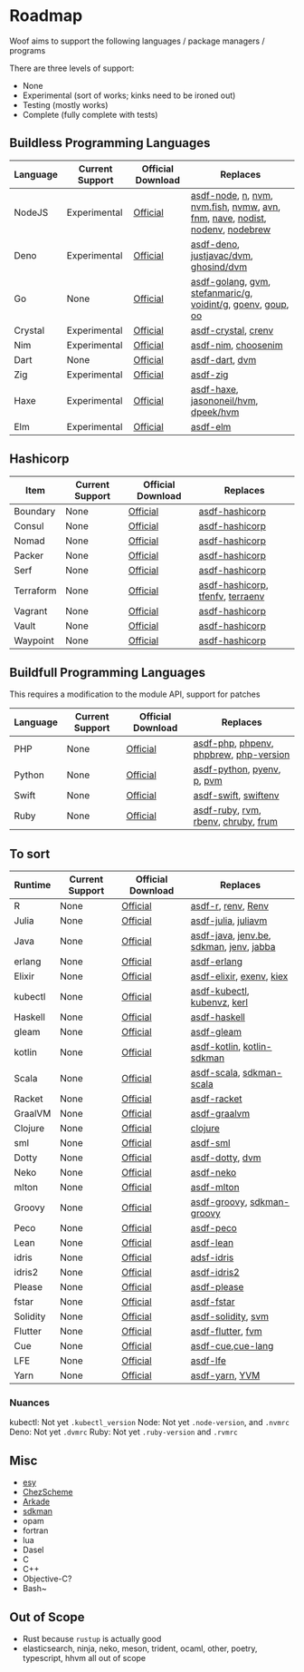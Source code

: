 # Roadmap

Woof aims to support the following languages / package managers / programs

There are three levels of support:

- None
- Experimental (sort of works; kinks need to be ironed out)
- Testing (mostly works)
- Complete (fully complete with tests)

## Buildless Programming Languages

| Language | Current Support | Official Download                                   | Replaces                                                                                                                                                                                                                                                                                                                                                                                                                                                                               |
| -------- | --------------- | --------------------------------------------------- | -------------------------------------------------------------------------------------------------------------------------------------------------------------------------------------------------------------------------------------------------------------------------------------------------------------------------------------------------------------------------------------------------------------------------------------------------------------------------------------- |
| NodeJS   | Experimental    | [Official](https://github.com/nodejs/node)          | [asdf-node](https://github.com/asdf-vm/asdf-node), [n](https://github.com/tj/n), [nvm](https://github.com/nvm-sh/nvm), [nvm.fish](https://github.com/jorgebucaran/nvm.fish), [nvmw](https://github.com/hakobera/nvmw), [avn](https://github.com/wbyoung/avn), [fnm](https://github.com/Schniz/fnm), [nave](https://github.com/isaacs/nave), [nodist](https://github.com/nullivex/nodist), [nodenv](https://github.com/nodenv/nodenv), [nodebrew](https://github.com/hokaccha/nodebrew) |
| Deno     | Experimental    | [Official](https://github.com/denoland/deno)        | [asdf-deno](https://github.com/asdf-community/asdf-deno), [justjavac/dvm](https://github.com/justjavac/dvm), [ghosind/dvm](https://github.com/ghosind/dvm)                                                                                                                                                                                                                                                                                                                             |
| Go       | None            | [Official](https://github.com/google/go-github)     | [asdf-golang](https://github.com/kennyp/asdf-golang), [gvm](https://github.com/moovweb/gvm), [stefanmaric/g](https://github.com/stefanmaric/g), [voidint/g](https://github.com/voidint/g), [goenv](https://github.com/syndbg/goenv), [goup](https://github.com/owenthereal/goup), [oo](https://github.com/hit9/oo)                                                                                                                                                                     |
| Crystal  | Experimental    | [Official](https://github.com/crystal-lang/crystal) | [asdf-crystal](https://github.com/asdf-community/asdf-crystal), [crenv](https://github.com/crenv/crenv)                                                                                                                                                                                                                                                                                                                                                                                |
| Nim      | Experimental    | [Official](https://github.com/nim-lang/Nim)         | [asdf-nim](https://github.com/asdf-community/asdf-nim), [choosenim](https://github.com/dom96/choosenim)                                                                                                                                                                                                                                                                                                                                                                                |
| Dart     | None            | [Official](https://dart.dev)                        | [asdf-dart](https://github.com/PatOConnor43/asdf-dart), [dvm](https://github.com/cbracken/dvm)                                                                                                                                                                                                                                                                                                                                                                                         |
| Zig      | Experimental    | [Official](https://github.com/ziglang/zig)          | [asdf-zig](https://github.com/cheetah/asdf-zig)                                                                                                                                                                                                                                                                                                                                                                                                                                        |
| Haxe     | Experimental    | [Official](https://haxe.org/download)               | [asdf-haxe](https://github.com/asdf-community/asdf-haxe), [jasononeil/hvm](https://github.com/jasononeil/hvm), [dpeek/hvm](https://github.com/dpeek/hvm)                                                                                                                                                                                                                                                                                                                               |
| Elm      | Experimental    | [Official](https://github.com/elm/compiler)         | [asdf-elm](https://github.com/asdf-community/asdf-elm)                                                                                                                                                                                                                                                                                                                                                                                                                                 |

## Hashicorp

| Item      | Current Support | Official Download                                    | Replaces                                                                                                                                                       |
| --------- | --------------- | ---------------------------------------------------- | -------------------------------------------------------------------------------------------------------------------------------------------------------------- |
| Boundary  | None            | [Official](https://www.boundaryproject.io/downloads) | [asdf-hashicorp](https://github.com/asdf-community/asdf-hashicorp)                                                                                             |
| Consul    | None            | [Official](https://www.consul.io/downloads)          | [asdf-hashicorp](https://github.com/asdf-community/asdf-hashicorp)                                                                                             |
| Nomad     | None            | [Official](https://www.nomad.io/downloads)           | [asdf-hashicorp](https://github.com/asdf-community/asdf-hashicorp)                                                                                             |
| Packer    | None            | [Official](https://www.packer.io/downloads)          | [asdf-hashicorp](https://github.com/asdf-community/asdf-hashicorp)                                                                                             |
| Serf      | None            | [Official](https://www.serf.io/downloads.html)       | [asdf-hashicorp](https://github.com/asdf-community/asdf-hashicorp)                                                                                             |
| Terraform | None            | [Official](https://www.terraform.io/downloads)       | [asdf-hashicorp](https://github.com/asdf-community/asdf-hashicorp), [tfenfv](https://github.com/tfutils/tfenv), [terraenv](https://github.com/aaratn/terraenv) |
| Vagrant   | None            | [Official](https://www.vagrant.io/downloads)         | [asdf-hashicorp](https://github.com/asdf-community/asdf-hashicorp)                                                                                             |
| Vault     | None            | [Official](https://www.vaultproject.io/downloads)    | [asdf-hashicorp](https://github.com/asdf-community/asdf-hashicorp)                                                                                             |
| Waypoint  | None            | [Official](https://www.waypointproject.io/downloads) | [asdf-hashicorp](https://github.com/asdf-community/asdf-hashicorp)                                                                                             |

## Buildfull Programming Languages

This requires a modification to the module API, support for patches

| Language | Current Support | Official Download                             | Replaces                                                                                                                                                                                                   |
| -------- | --------------- | --------------------------------------------- | ---------------------------------------------------------------------------------------------------------------------------------------------------------------------------------------------------------- |
| PHP      | None            | [Official](https://github.com/php/php-src)    | [asdf-php](https://github.com/asdf-community/asdf-php), [phpenv](https://github.com/phpenv/phpenv), [phpbrew](https://github.com/phpbrew/phpbrew), [php-version](https://github.com/wilmoore/php-version)  |
| Python   | None            | [Official](https://github.com/python/cpython) | [asdf-python](https://github.com/asdf-vm/asdf-python), [pyenv](https://github.com/pyenv/pyenv), [p](https://github.com/qw3rtman/p), [pvm](https://github.com/DrPandemic/pvm)                               |
| Swift    | None            | [Official](https://github.com/apple/swift)    | [asdf-swift](https://github.com/fcrespo82/asdf-swift), [swiftenv](https://github.com/kylef/swiftenv)                                                                                                       |
| Ruby     | None            | [Official](https://github.com/ruby/ruby)      | [asdf-ruby](https://github.com/asdf-vm/asdf-ruby), [rvm](https://rvm.io), [rbenv](https://github.com/rbenv/rbenv), [chruby](https://github.com/postmodern/chruby), [frum](https://github.com/TaKO8Ki/frum) |

## To sort

| Runtime  | Current Support | Official Download                                        | Replaces                                                                                                                                                                                              |
| -------- | --------------- | -------------------------------------------------------- | ----------------------------------------------------------------------------------------------------------------------------------------------------------------------------------------------------- |
| R        | None            | [Official](https://www.r-project.org)                    | [asdf-r](https://github.com/asdf-community/asdf-R), [renv](https://github.com/rstudio/renv), [Renv](https://github.com/viking/Renv)                                                                   |
| Julia    | None            | [Official](https://github.com/JuliaLang/julia)           | [asdf-julia](https://github.com/rkyleg/asdf-julia), [juliavm](https://github.com/pmargreff/juliavm)                                                                                                   |
| Java     | None            | [Official](https://github.com/openjdk/jdk)               | [asdf-java](https://github.com/halcyon/asdf-java), [jenv.be](https://www.jenv.be), [sdkman](https://sdkman.io), [jenv](https://github.com/linux-china/jenv), [jabba](https://github.com/shyiko/jabba) |
| erlang   | None            | [Official](https://github.com/erlang/otp)                | [asdf-erlang](https://github.com/asdf-vm/asdf-erlang)                                                                                                                                                 |
| Elixir   | None            | [Official](https://github.com/elixir-lang/elixir)        | [asdf-elixir](https://github.com/asdf-vm/asdf-elixir), [exenv](https://github.com/exenv/exenv), [kiex](https://github.com/taylor/kiex)                                                                |
| kubectl  | None            | [Official](https://github.com/kubernetes/kubectl)        | [asdf-kubectl](https://github.com/asdf-community/asdf-kubectl), [kubenvz](https://github.com/nutellinoit/kubenvz), [kerl](https://github.com/kerl/kerl)                                               |
| Haskell  | None            | [Official](https://github.com/ghc/ghc)                   | [asdf-haskell](https://github.com/asdf-community/asdf-haskell)                                                                                                                                        |
| gleam    | None            | [Official](https://github.com/gleam-lang/gleam)          | [asdf-gleam](https://github.com/asdf-community/asdf-gleam)                                                                                                                                            |
| kotlin   | None            | [Official](https://github.com/JetBrains/kotlin)          | [asdf-kotlin](https://github.com/asdf-community/asdf-kotlin), [kotlin-sdkman](https://sdkman.io/sdks#kotlin)                                                                                          |
| Scala    | None            | [Official](https://github.com/lampepfl/dotty)            | [asdf-scala](https://github.com/sylph01/asdf-scala), [sdkman-scala](https://sdkman.io/sdks#scala)                                                                                                     |
| Racket   | None            | [Official](https://github.com/racket/racket)             | [asdf-racket](https://github.com/asdf-community/asdf-racket)                                                                                                                                          |
| GraalVM  | None            | [Official](https://github.com/oracle/graal)              | [asdf-graalvm](https://github.com/asdf-community/asdf-graalvm)                                                                                                                                        |
| Clojure  | None            | [Official](https://github.com/clojure/clojure)           | [clojure](https://github.com/asdf-community/asdf-clojure)                                                                                                                                             |
| sml      | None            | [Official](https://smlnj.org)                            | [asdf-sml](https://github.com/asdf-community/asdf-sml)                                                                                                                                                |
| Dotty    | None            | [Official](https://github.com/lampepfl/dotty)            | [asdf-dotty](https://github.com/asdf-community/asdf-dotty), [dvm](https://github.com/d-ogxwx/dvm)                                                                                                     |
| Neko     | None            | [Official](https://github.com/HaxeFoundation/neko)       | [asdf-neko](https://github.com/asdf-community/asdf-neko)                                                                                                                                              |
| mlton    | None            | [Official](https://github.com/MLton/mlton)               | [asdf-mlton](https://github.com/asdf-community/asdf-mlton)                                                                                                                                            |
| Groovy   | None            | [Official](https://github.com/apache/groovy)             | [asdf-groovy](https://github.com/weibemoura/asdf-groovy), [sdkman-groovy](https://sdkman.io/sdks#groovy)                                                                                              |
| Peco     | None            | [Official](https://github.com/peco/peco)                 | [asdf-peco](https://github.com/asdf-community/asdf-peco)                                                                                                                                              |
| Lean     | None            | [Official](https://github.com/leanprover/lean4)          | [asdf-lean](https://github.com/asdf-community/asdf-lean)                                                                                                                                              |
| idris    | None            | [Official](https://www.idris-lang.org)                   | [adsf-idris](https://github.com/asdf-community/asdf-idris)                                                                                                                                            |
| idris2   | None            | [Official](https://github.com/idris-lang/Idris2)         | [asdf-idris2](https://github.com/asdf-community/asdf-idris2)                                                                                                                                          |
| Please   | None            | [Official](https://github.com/thought-machine/please)    | [asdf-please](https://github.com/asdf-community/asdf-please)                                                                                                                                          |
| fstar    | None            | [Official](https://github.com/FStarLang/FStar)           | [asdf-fstar](https://github.com/asdf-community/asdf-fstar)                                                                                                                                            |
| Solidity | None            | [Official](https://github.com/ethereum/solidity)         | [asdf-solidity](https://github.com/refillic/asdf-solidity), [svm](https://github.com/web3j/svm)                                                                                                       |
| Flutter  | None            | [Official](https://docs.flutter.dev/get-started/install) | [asdf-flutter](https://github.com/oae/asdf-flutter), [fvm](https://github.com/befovy/fvm)                                                                                                             |
| Cue      | None            | [Official](https://cuelang.org)                          | [asdf-cue](https://github.com/asdf-community/asdf-cue),[cue-lang](https://github.com/cue-lang/cue)                                                                                                    |
| LFE      | None            | [Official](https://lfe.io)                               | [asdf-lfe](https://github.com/asdf-community/asdf-lfe)                                                                                                                                                |
| Yarn     | None            | [Official](https://github.com/tophat/yvm)                | [asdf-yarn](https://github.com/twuni/asdf-yarn), [YVM](https://github.com/tophat/yvm)                                                                                                                 |

### Nuances

kubectl: Not yet `.kubectl_version`
Node: Not yet `.node-version`, and `.nvmrc`
Deno: Not yet `.dvmrc`
Ruby: Not yet `.ruby-version` and `.rvmrc`

## Misc

- [esy](https://github.com/esy/esy)
- [ChezScheme](https://github.com/asdf-community/asdf-chezscheme)
- [Arkade](https://github.com/alexellis/arkade)
- [sdkman](https://sdkman.io)
- opam
- fortran
- lua
- Dasel
- C
- C++
- Objective-C?
- Bash~

## Out of Scope

- Rust because `rustup` is actually good
- elasticsearch, ninja, neko, meson, trident, ocaml, other, poetry, typescript, hhvm all out of scope
